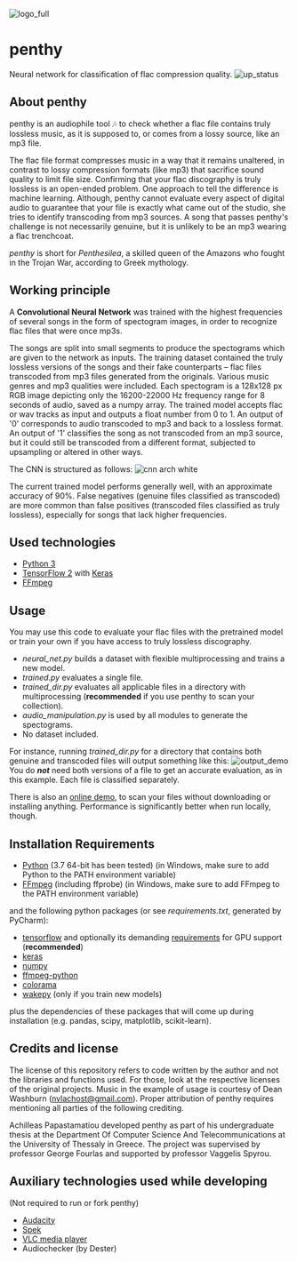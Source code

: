 ![logo_full](https://user-images.githubusercontent.com/52460732/152804013-f6ff06ca-5968-402d-be61-cce3c2cb7683.png)
# penthy
Neural network for classification of flac compression quality.  ![up_status](https://monitoshi.lexoyo.me/badge/1652222850566-1003)

## About penthy
penthy is an audiophile tool :notes: to check whether a flac file contains truly lossless music, as it is supposed to, or comes from a lossy source, like an mp3 file.

The flac file format compresses music in a way that it remains unaltered, in contrast to lossy compression formats (like mp3) that sacrifice sound quality to limit file size. Confirming that your flac discography is truly lossless is an open-ended problem. One approach to tell the difference is machine learning. Although, penthy cannot evaluate every aspect of digital audio to guarantee that your file is exactly what came out of the studio, she tries to identify transcoding from mp3 sources. A song that passes penthy's challenge is not necessarily genuine, but it is unlikely to be an mp3 wearing a flac trenchcoat.

_penthy_ is short for _Penthesilea_, a skilled queen of the Amazons who fought in the Trojan War, according to Greek mythology.

## Working principle
A **Convolutional Neural Network** was trained with the highest frequencies of several songs in the form of spectogram images, in order to recognize flac files that were once mp3s.

The songs are split into small segments to produce the spectograms which are given to the network as inputs. The training dataset contained the truly lossless versions of the songs and their fake counterparts – flac files transcoded from mp3 files generated from the originals. Various music genres and mp3 qualities were included. Each spectogram is a 128x128 px RGB image depicting only the 16200-22000 Hz frequency range for 8 seconds of audio, saved as a numpy array. The trained model accepts flac or wav tracks as input and outputs a float number from 0 to 1. An output of '0' corresponds to audio transcoded to mp3 and back to a lossless format. An output of '1' classifies the song as not transcoded from an mp3 source, but it could still be transcoded from a different format, subjected to upsampling or altered in other ways.

The CNN is structured as follows:
![cnn arch white](https://user-images.githubusercontent.com/52460732/166119728-477f7357-be9d-4d65-b316-5c4ce7ab2cd1.png)


The current trained model performs generally well, with an approximate accuracy of 90%.
False negatives (genuine files classified as transcoded) are more common than false positives (transcoded files classified as truly lossless), especially for songs that lack higher frequencies.

## Used technologies
- [Python 3](https://www.python.org/)
- [TensorFlow 2](https://www.tensorflow.org/) with [Keras](https://keras.io/)
- [FFmpeg](https://ffmpeg.org/)

## Usage
You may use this code to evaluate your flac files with the pretrained model or train your own if you have access to truly lossless discography.
- *neural_net.py* builds a dataset with flexible multiprocessing and trains a new model.
- *trained.py* evaluates a single file.
- *trained_dir.py* evaluates all applicable files in a directory with multiprocessing (**recommended** if you use penthy to scan your collection).
- *audio_manipulation.py* is used by all modules to generate the spectograms.
- No dataset included.

For instance, running *trained_dir.py* for a directory that contains both genuine and transcoded files will output something like this:
![output_demo](https://user-images.githubusercontent.com/52460732/166128288-8a5b9744-98de-4ec3-991d-4d93069a96d2.png)  
You do ***not*** need both versions of a file to get an accurate evaluation, as in this example. Each file is classified separately.

There is also an [online demo](https://penthy.eu/), to scan your files without downloading or installing anything. Performance is significantly better when run locally, though.

## Installation Requirements

- [Python](https://www.python.org/downloads/) (3.7 64-bit has been tested) (in Windows, make sure to add Python to the PATH environment variable)
- [FFmpeg](https://ffmpeg.org/download.html) (including ffprobe) (in Windows, make sure to add FFmpeg to the PATH environment variable)

and the following python packages (or see *requirements.txt*, generated by PyCharm):
- [tensorflow](https://www.tensorflow.org/install) and optionally its demanding [requirements](https://www.tensorflow.org/install/gpu) for GPU support (**recommended**)
- [keras](https://keras.io/getting_started/)
- [numpy](https://numpy.org/)
- [ffmpeg-python](https://github.com/kkroening/ffmpeg-python)
- [colorama](https://github.com/tartley/colorama)
- [wakepy](https://github.com/np-8/wakepy) (only if you train new models)

plus the dependencies of these packages that will come up during installation (e.g. pandas, scipy, matplotlib, scikit-learn).

## Credits and license
The license of this repository refers to code written by the author and not the libraries and functions used. For those, look at the respective licenses of the original projects.
Music in the example of usage is courtesy of Dean Washburn (nvlachost@gmail.com).
Proper attribution of penthy requires mentioning all parties of the following crediting.

Achilleas Papastamatiou developed penthy as part of his undergraduate thesis at the Department Of Computer Science And Telecommunications at the University of Thessaly in Greece. The project was supervised by professor George Fourlas and supported by professor Vaggelis Spyrou.

## Auxiliary technologies used while developing
(Not required to run or fork penthy)
- [Audacity](https://www.audacityteam.org/)
- [Spek](http://spek.cc/)
- [VLC media player](https://www.videolan.org/vlc/)
- Audiochecker (by Dester)

